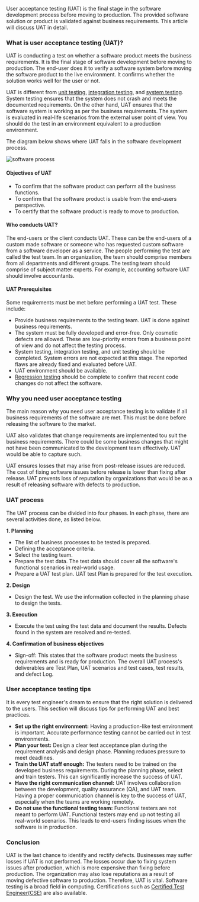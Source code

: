 User acceptance testing (UAT) is the final stage in the software development process before moving to production. The provided software solution or product is validated against business requirements. This article will discuss UAT in detail.

### What is user acceptance testing (UAT)?

UAT is conducting a test on whether a software product meets the business requirements. It is the final stage of software development before moving to production. The end-user does it to verify a software system before moving the software product to the live environment. It confirms whether the solution works well for the user or not.

UAT is different from [unit testing](https://www.tutorialspoint.com/software_testing_dictionary/unit_testing.htm), [integration testing](https://www.guru99.com/integration-testing.html), and [system testing](https://www.softwaretestinghelp.com/system-testing/). System testing ensures that the system does not crash and meets the documented requirements. On the other hand, UAT ensures that the software system is working as per the business requirements. The system is evaluated in real-life scenarios from the external user point of view. You should do the test in an environment equivalent to a production environment.

The diagram below shows where UAT falls in the software development process.

![software process](/engineering-education/how-to-carry-out-effective-user-acceptance-testing-uat/software-process.jpg)

#### Objectives of UAT

- To confirm that the software product can perform all the business functions.
- To confirm that the software product is usable from the end-users perspective.
- To certify that the software product is ready to move to production.

#### Who conducts UAT?

The end-users or the client conducts UAT. These can be the end-users of a custom made software or someone who has requested custom software from a software developer as a service. The people performing the test are called the test team. In an organization, the team should comprise members from all departments and different groups. The testing team should comprise of subject matter experts. For example, accounting software UAT should involve accountants.

#### UAT Prerequisites

Some requirements must be met before performing a UAT test. These include:

- Provide business requirements to the testing team. UAT is done against business requirements.
- The system must be fully developed and error-free. Only cosmetic defects are allowed. These are low-priority errors from a business point of view and do not affect the testing process.
- System testing, integration testing, and unit testing should be completed. System errors are not expected at this stage. The reported flaws are already fixed and evaluated before UAT.
- UAT environment should be available.
- [Regression testing](https://www.guru99.com/regression-testing.html) should be complete to confirm that recent code changes do not affect the software.

### Why you need user acceptance testing

The main reason why you need user acceptance testing is to validate if all business requirements of the software are met. This must be done before releasing the software to the market.

UAT also validates that change requirements are implemented tou suit the business requirements. There could be some business changes that might not have been communicated to the development team effectively. UAT would be able to capture such.

UAT ensures losses that may arise from post-release issues are reduced. The cost of fixing software issues before release is lower than fixing after release. UAT prevents loss of reputation by organizations that would be as a result of releasing software with defects to production.

### UAT process

The UAT process can be divided into four phases. In each phase, there are several activities done, as listed below.

**1. Planning**

- The list of business processes to be tested is prepared.
- Defining the acceptance criteria.
- Select the testing team.
- Prepare the test data. The test data should cover all the software's functional scenarios in real-world usage.
- Prepare a UAT test plan. UAT test Plan is prepared for the test execution.

**2. Design**

- Design the test. We use the information collected in the planning phase to design the tests.

**3. Execution**

- Execute the test using the test data and document the results. Defects found in the system are resolved and re-tested.

**4. Confirmation of business objectives**

- Sign-off: This states that the software product meets the business requirements and is ready for production. The overall UAT process's deliverables are Test Plan, UAT scenarios and test cases, test results, and defect Log.

### User acceptance testing tips

It is every test engineer's dream to ensure that the right solution is delivered to the users. This section will discuss tips for performing UAT and best practices.

- **Set up the right environment:** Having a production-like test environment is important. Accurate performance testing cannot be carried out in test environments.
- **Plan your test:** Design a clear test acceptance plan during the requirement analysis and design phase. Planning reduces pressure to meet deadlines.
- **Train the UAT staff enough:** The testers need to be trained on the developed business requirements. During the planning phase, select and train testers. This can significantly increase the success of UAT.
- **Have the right communication channel:** UAT involves collaboration between the development, quality assurance (QA), and UAT team. Having a proper communication channel is key to the success of UAT, especially when the teams are working remotely.
- **Do not use the functional testing team:** Functional testers are not meant to perform UAT. Functional testers may end up not testing all real-world scenarios. This leads to end-users finding issues when the software is in production.

### Conclusion

UAT is the last chance to identify and rectify defects. Businesses may suffer losses if UAT is not performed. The losses occur due to fixing system issues after production, which is more expensive than fixing before production. The organization may also lose reputations as a result of moving defective software to production. Therefore, UAT is vital. Software testing is a broad field in computing. Certifications such as [Certified Test Engineer(CSE)](https://www.softwaretestinghelp.com/cste-certification-guide/) are also available.
